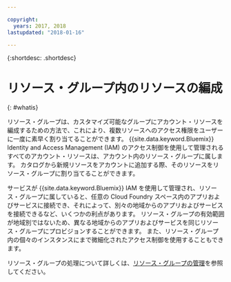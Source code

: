 ```yaml
---

copyright:
  years: 2017, 2018
lastupdated: "2018-01-16"

---
```


{:shortdesc: .shortdesc}

# リソース・グループ内のリソースの編成
{: #whatis}

リソース・グループは、カスタマイズ可能なグループにアカウント・リソースを編成するための方法で、これにより、複数リソースへのアクセス権限をユーザーに一度に素早く割り当てることができます。 {{site.data.keyword.Bluemix}} Identity and Access Management (IAM) のアクセス制御を使用して管理されるすべてのアカウント・リソースは、アカウント内のリソース・グループに属します。 カタログから新規リソースをアカウントに追加する際、そのリソースをリソース・グループに割り当てることができます。

サービスが {{site.data.keyword.Bluemix}} IAM を使用して管理され、リソース・グループに属していると、任意の Cloud Foundry スペース内のアプリおよびサービスに接続でき、それによって、別々の地域からのアプリおよびサービスを接続できるなど、いくつかの利点があります。 リソース・グループの有効範囲が地域別ではないため、異なる地域からのアプリおよびサービスを同じリソース・グループにプロビジョンすることができます。 また、リソース・グループ内の個々のインスタンスにまで微細化されたアクセス制御を使用することもできます。

リソース・グループの処理について詳しくは、[リソース・グループの管理](/docs/account/resourcegroups.html)を参照してください。
